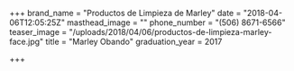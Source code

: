 +++
brand_name = "Productos de Limpieza de Marley"
date = "2018-04-06T12:05:25Z"
masthead_image = ""
phone_number = "(506) 8671-6566"
teaser_image = "/uploads/2018/04/06/productos-de-limpieza-marley-face.jpg"
title = "Marley Obando"
graduation_year = 2017

+++
